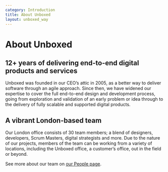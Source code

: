 ```yaml
---
category: Introduction
title: About Unboxed
layout: unboxed_way
---
```


# About Unboxed

## 12+ years of delivering end-to-end digital products and services

Unboxed was founded in our CEO’s attic in 2005, as a better way to deliver software through an agile approach. Since then, we have widened our expertise to cover the full end-to-end design and development process, going from exploration and validation of an early problem or idea through to the delivery of fully scalable and supported digital products.

## A vibrant London-based team

Our London office consists of 30 team members; a blend of designers, developers, Scrum Masters, digital strategists and more. Due to the nature of our projects, members of the team can be working from a variety of locations, including the Unboxed office, a customer’s office, out in the field or beyond.

See more about our team on [our People page](https://unboxed.co/people).
